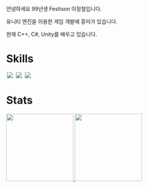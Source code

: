 안녕하세요 99년생 Festison 이정철입니다. 
	
유니티 엔진을 이용한 게임 개발에 흥미가 있습니다. 
	
 현재 C++, C#, Unity를 배우고 있습니다.

# Skills
<img src = "https://img.shields.io/badge/-C++-black?style=flat&logo=c%2B%2B" style="height : auto; margin-left : 2px; margin-right : 2px;"/> <img src = "https://img.shields.io/badge/-C%23%20-black?style=flat&logo=C%20Sharp" style="height : auto; margin-left : 2px; margin-right : 2px;"/> <img src="https://img.shields.io/badge/unity%20-%23000000.svg?&style=flat&logo=unity&logoColor=white" style="height : auto; margin-left : 2px; margin-right : 2px;"/>

<!---
Festison/Festison is a ✨ special ✨ repository because its `README.md` (this file) appears on your GitHub profile.
You can click the Preview link to take a look at your changes.
--->

# Stats
<a href="https://github.com/Festison">
  <img height="180em" src="https://github-readme-stats-eight-theta.vercel.app/api?username=Festison&show_icons=true&theme=ambient_gradient_all_commits=ambient_gradient"/>
  <img height="180em" src="https://github-readme-stats-eight-theta.vercel.app/api/top-langs/?username=Festison&layout=compact&langs_count=6&theme=dark"/>
</a>


